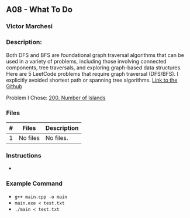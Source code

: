 ## A08 - What To Do
### Victor Marchesi
### Description:

Both DFS and BFS are foundational graph traversal algorithms that can be used in a variety of problems, including those involving connected components, tree traversals, and exploring graph-based data structures. Here are 5 LeetCode problems that require graph traversal (DFS/BFS). I explicitly avoided shortest path or spanning tree algorithms. [Link to the Github](https://github.com/rugbyprof/4883-Programming_Techniques/tree/master/Assignments/A04)

Problem I Chose: [200. Number of Islands](https://leetcode.com/problems/number-of-islands/description/)


### Files

|   #   | Files    | Description                      |
| :---: | -------- | -------------------------------- |
|   1   | No files | No files. |


### Instructions

- 


### Example Command

- `g++ main.cpp -o main`
- `main.exe < test.txt`
- `./main < test.txt`